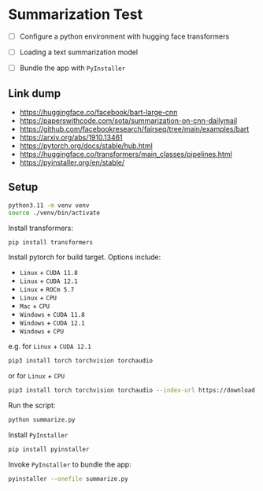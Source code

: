 # Summarization Test

- [ ] Configure a python environment with hugging face transformers
- [ ] Loading a text summarization model
- [ ] Bundle the app with `PyInstaller`


## Link dump

- https://huggingface.co/facebook/bart-large-cnn
- https://paperswithcode.com/sota/summarization-on-cnn-dailymail
- https://github.com/facebookresearch/fairseq/tree/main/examples/bart
- https://arxiv.org/abs/1910.13461
- https://pytorch.org/docs/stable/hub.html
- https://huggingface.co/transformers/main_classes/pipelines.html
- https://pyinstaller.org/en/stable/

## Setup

``` sh
python3.11 -m venv venv
source ./venv/bin/activate
``` 

Install transformers:

``` sh
pip install transformers
``` 

Install pytorch for build target. Options include:

- `Linux` + `CUDA 11.8`
- `Linux` + `CUDA 12.1`
- `Linux` + `ROCm 5.7`
- `Linux` + `CPU`
- `Mac` + `CPU`
- `Windows` + `CUDA 11.8`
- `Windows` + `CUDA 12.1`
- `Windows` + `CPU`

e.g. for `Linux` + `CUDA 12.1`

``` sh
pip3 install torch torchvision torchaudio
```

or for `Linux` + `CPU`
``` sh
pip3 install torch torchvision torchaudio --index-url https://download.pytorch.org/whl/cpu
```

Run the script:

``` sh
python summarize.py
```

Install `PyInstaller`

``` sh
pip install pyinstaller
```

Invoke `PyInstaller` to bundle the app:

``` sh
pyinstaller --onefile summarize.py
```



